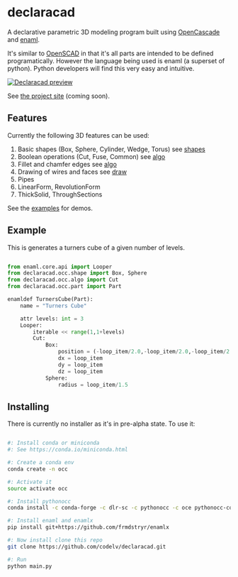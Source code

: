 # declaracad

A declarative parametric 3D modeling program built using [OpenCascade](https://github.com/tpaviot/pythonocc-core)
and [enaml](https://github.com/nucleic/enaml/). 

It's similar to [OpenSCAD](http://www.openscad.org/)
in that it's all parts are intended to be defined programatically. However the 
language being used is enaml (a superset of python).  Python developers will find
this very easy and intuitive.

[![Declaracad preview](https://img.youtube.com/vi/SeVcerBlpWE/0.jpg)](https://youtu.be/SeVcerBlpWE)


See [the project site](https://www.codelv.com/projects/declaracad/) (coming soon).


## Features

Currently the following 3D features can be used:

1. Basic shapes (Box, Sphere, Cylinder, Wedge, Torus) see [shapes](declaracad/occ/shape.py)
2. Boolean operations (Cut, Fuse, Common) see [algo](declaracad/occ/algo.py)
3. Fillet and chamfer edges see [algo](declaracad/occ/algo.py)
4. Drawing of wires and faces see [draw](declaracad/occ/draw.py)
4. Pipes 
5. LinearForm, RevolutionForm
5. ThickSolid, ThroughSections

See the [examples](examples) for demos.


## Example

This is generates a turners cube of a given number of levels.

```python

from enaml.core.api import Looper
from declaracad.occ.shape import Box, Sphere
from declaracad.occ.algo import Cut
from declaracad.occ.part import Part

enamldef TurnersCube(Part):
    name = "Turners Cube"

    attr levels: int = 3
    Looper:
        iterable << range(1,1+levels)
        Cut:
            Box:
                position = (-loop_item/2.0,-loop_item/2.0,-loop_item/2.0)
                dx = loop_item
                dy = loop_item
                dz = loop_item
            Sphere:
                radius = loop_item/1.5

```

## Installing

There is currently no installer as it's in pre-alpha state. To use it:

```bash

#: Install conda or miniconda
#: See https://conda.io/miniconda.html

#: Create a conda env
conda create -n occ

#: Activate it
source activate occ

#: Install pythonocc
conda install -c conda-forge -c dlr-sc -c pythonocc -c oce pythonocc-core==0.18 python=3

#: Install enaml and enamlx
pip install git+https://github.com/frmdstryr/enamlx

#: Now install clone this repo
git clone https://github.com/codelv/declaracad.git

#: Run 
python main.py

```
